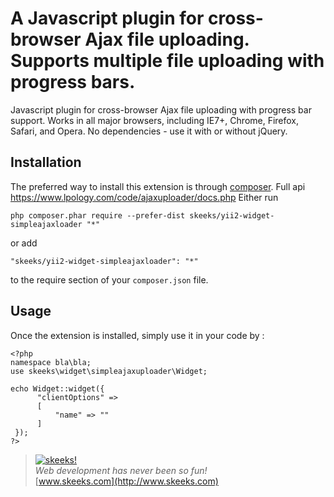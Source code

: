 A Javascript plugin for cross-browser Ajax file uploading. Supports multiple file uploading with progress bars.
===============================================================================================================
Javascript plugin for cross-browser Ajax file uploading with progress bar support. Works in all major browsers, including IE7+, Chrome, Firefox, Safari, and Opera. No dependencies - use it with or without jQuery.

Installation
------------

The preferred way to install this extension is through [composer](http://getcomposer.org/download/).
Full api https://www.lpology.com/code/ajaxuploader/docs.php
Either run

```
php composer.phar require --prefer-dist skeeks/yii2-widget-simpleajaxloader "*"
```

or add

```
"skeeks/yii2-widget-simpleajaxloader": "*"
```

to the require section of your `composer.json` file.


Usage
-----

Once the extension is installed, simply use it in your code by :

```
<?php
namespace bla\bla;
use skeeks\widget\simpleajaxuploader\Widget;

echo Widget::widget({
      "clientOptions" =>
      [
          "name" => ""
      ]
 });
?>
```

> [![skeeks!](https://gravatar.com/userimage/74431132/13d04d83218593564422770b616e5622.jpg)](http://www.skeeks.com)  
<i>Web development has never been so fun!</i>  
[www.skeeks.com](http://www.skeeks.com)
